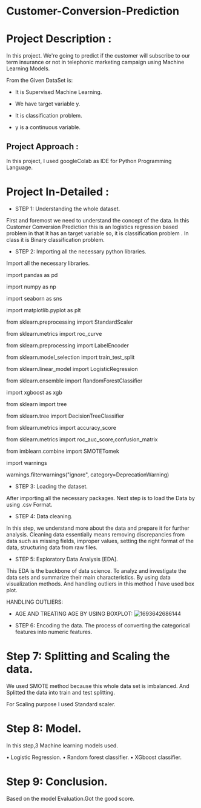 # Customer-Conversion-Prediction


# Project Description :

In this project. We're going to predict if the customer will subscribe to our term insurance or not in telephonic marketing campaign using Machine Learning Models.

From the Given DataSet is:

* It is Supervised Machine Learning.

* We have target variable y.

* It is classification problem.

* y is a continuous variable.

## Project Approach :

In this project, I used googleColab  as IDE for Python Programming Language.

# Project In-Detailed :

* STEP 1: Understanding the whole dataset.
  
First and foremost we need to understand the concept of the data. In this Customer Conversion Prediction this is an logistics regression based problem in that It has an target variable so, it is classification problem . In class it is Binary classification problem.

* STEP 2:  Importing all the necessary python libraries.

Import all the necessary libraries.

import pandas as pd

import numpy as np

import seaborn as sns 

import matplotlib.pyplot as plt

from sklearn.preprocessing import StandardScaler 

from sklearn.metrics import roc_curve

from sklearn.preprocessing import LabelEncoder

from sklearn.model_selection import train_test_split

from sklearn.linear_model import LogisticRegression 

from sklearn.ensemble import RandomForestClassifier

import xgboost as xgb

from sklearn import tree

from sklearn.tree import DecisionTreeClassifier

from sklearn.metrics import accuracy_score

from sklearn.metrics import roc_auc_score,confusion_matrix

from imblearn.combine import SMOTETomek

import warnings

warnings.filterwarnings("ignore", category=DeprecationWarning)

* STEP 3:  Loading the dataset.

After importing all the necessary packages. Next step is to load the Data by using .csv Format.

* STEP 4:  Data cleaning.
  
In this step, we understand more about the data and prepare it for further analysis. Cleaning data essentially means removing discrepancies from data such as missing fields, improper values, setting the right format of the data, structuring data from raw files.

* STEP 5:  Exploratory Data Analysis [EDA].

This EDA is the backbone of data science. To analyz  and investigate the data sets and summarize their main characteristics. By using data visualization methods. 
And handling outliers in this method I have  used box plot.

HANDLING OUTLIERS:

* AGE AND TREATING AGE BY USING BOXPLOT:
![1693642686144](https://github.com/rakshithaelango/-Customer-Conversion-Prediction/assets/116090323/fa4c5e78-44c8-42b0-9e10-2cdd6b7728e1)


    

* STEP 6:  Encoding the data.
The process of converting the categorical features into numeric features.

 
#  Step 7:  Splitting and Scaling the data.
We used SMOTE method because this whole data set is imbalanced.
And Splitted the data into train and test splitting.

For Scaling purpose I used Standard scaler.


# Step 8:  Model.
In this step,3 Machine learning models used. 

•	Logistic Regression.
•	Random forest classifier.
•	XGboost classifier.


# Step 9: Conclusion.
Based on the model Evaluation.Got the good score.

 
 
 
 
 
 
 
